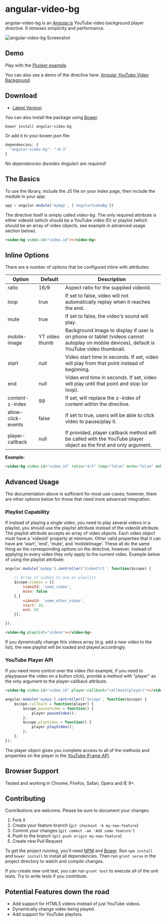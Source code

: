 # angular-video-bg

angular-video-bg is an [Angular.js](http://angularjs.org/) YouTube video background player directive. It stresses simplicity and performance.

![angular-video-bg Screenshot](https://raw.github.com/kanzelm3/angular-video-bg/master/screenshot.png)

## Demo

Play with the [Plunker example](http://plnkr.co/edit/PR2oFbCeDoN3PCwAHMdg?p=preview)

You can also see a demo of the directive here: [Angular YouTube Video Background](http://kanzelm3.github.io/angular-video-bg/)

## Download

* [Latest Version](https://github.com/kanzelm3/angular-video-bg/zipball/master)

You can also install the package using [Bower](http://bower.io).

```sh
bower install angular-video-bg
```

Or add it to your bower.json file:

```javascript
dependencies: {
  "angular-video-bg": "~0.3"
}
```

*No dependencies (besides Angular) are required!*

## The Basics

To use the library, include the JS file on your index page, then include the module in your app:

```javascript
app = angular.module('myApp', ['angularVideoBg'])
```

The directive itself is simply called *video-bg*. The only required attribute is either videoId (which should be a YouTube
video ID) or playlist (which should be an array of video objects, see example in advanced usage section below).

```html
<video-bg video-id="video.id"></video-bg>
```

## Inline Options

There are a number of options that be configured inline with attributes:

| Option               | Default             | Description                                                                                 |
| -------------------- | ------------------- | ------------------------------------------------------------------------------------------- |
| ratio                | 16/9                | Aspect ratio for the supplied videoId.                                                      |
| loop                 | true                | If set to false, video will not automatically replay when it reaches the end.               |
| mute                 | true                | If set to false, the video's sound will play.                                               |
| mobile-image         | YT video thumb      | Background image to display if user is on phone or tablet (videos cannot autoplay on mobile devices), default is YouTube video thumbnail. |
| start                | null                | Video start time in seconds. If set, video will play from that point instead of beginning.  |
| end                  | null                | Video end time in seconds. If set, video will play until that point and stop (or loop).     |
| content-z-index      | 99                  | If set, will replace the z-index of content within the directive.                           |
| allow-click-events   | false               | If set to true, users will be able to click video to pause/play it.                         |
| player-callback      | null                | If provided, player callback method will be called with the YouTube player object as the first and only argument. |

**Example:**

```html
<video-bg video-id="video.id" ratio="4/3" loop="false" mute="false" mobile-image="'/img/background-img.png'" start="30" end="120" content-z-index="500" allow-click-events="true"></video-bg>
```

## Advanced Usage

The documentation above is sufficient for most use-cases; however, there are other options below for those that need more
advanced integration.

### Playlist Capability

If instead of playing a single video, you need to play several videos in a playlist, you should use the playlist attribute
instead of the videoId attribute. The playlist attribute accepts an array of video objects. Each video object must have a
'videoId' property at minimum. Other valid properties that it can have are 'start', 'end', 'mute', and 'mobileImage'. These
all do the same thing as the corresponding options on the directive, however, instead of applying to every video they only
apply to the current video. Example below of using the playlist attribute:

```js
angular.module('myApp').controller('VideoCtrl', function($scope) {

    // Array of videos to use as playlist
    $scope.videos = [{
        videoId: 'some_video',
        mute: false
    },{
        videoId: 'some_other_video',
        start: 10,
        end: 50
    }];

});
```

```html
<video-bg playlist="videos"></video-bg>
```

If you dynamically change this videos array (e.g. add a new video to the list), the new playlist will be loaded and
played accordingly.

### YouTube Player API

If you need more control over the video (for example, if you need to play/pause the video on a button click), provide a
method with "player" as the only argument to the player-callback attribute.

```html
<video-bg video-id="video.id" player-callback="callback(player)"></video-bg>
```

```javascript
angular.module('myApp').controller(['$scope', function($scope) {
    $scope.callback = function(player) {
        $scope.pauseVideo = function() {
            player.pauseVideo();
        };
        $scope.playVideo = function() {
            player.playVideo();
        };
    };
});
```

The player object gives you complete access to all of the methods and properties on the player in the
[YouTube IFrame API](https://developers.google.com/youtube/iframe_api_reference#Playback_controls).

## Browser Support

Tested and working in Chrome, Firefox, Safari, Opera and IE 9+.

## Contributing

Contributions are welcome. Please be sure to document your changes.

1. Fork it
2. Create your feature branch (`git checkout -b my-new-feature`)
3. Commit your changes (`git commit -am 'Add some feature'`)
4. Push to the branch (`git push origin my-new-feature`)
5. Create new Pull Request

To get the project running, you'll need [NPM](https://npmjs.org/) and [Bower](http://bower.io/). Run `npm install` and `bower install` to install all dependencies. Then run `grunt serve` in the project directory to watch and compile changes.

If you create new unit test, you can run `grunt test` to execute all of the unit tests. Try to write tests if you contribute.

## Potential Features down the road

* Add support for HTML5 videos instead of just YouTube videos.
* Dynamically change video being played.
* Add support for YouTube playlists.

